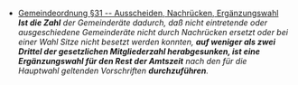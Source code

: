 - [Gemeindeordnung §31 -- Ausscheiden, Nachrücken, Ergänzungswahl](https://dejure.org/gesetze/GemO/31.html)<br>
  ***Ist die Zahl** der Gemeinderäte dadurch, daß nicht eintretende oder ausgeschiedene Gemeinderäte nicht durch Nachrücken ersetzt oder bei einer Wahl Sitze nicht besetzt werden konnten, **auf weniger als zwei Drittel der gesetzlichen Mitgliederzahl herabgesunken, ist eine Ergänzungswahl für den Rest der Amtszeit** nach den für die Hauptwahl geltenden Vorschriften **durchzuführen**.*